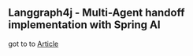 ## Langgraph4j - Multi-Agent handoff implementation with Spring AI

got to to [Article](https://bsorrentino.github.io/bsorrentino/ai/2025/05/10/Langgraph4j-agent-handoff.html)


